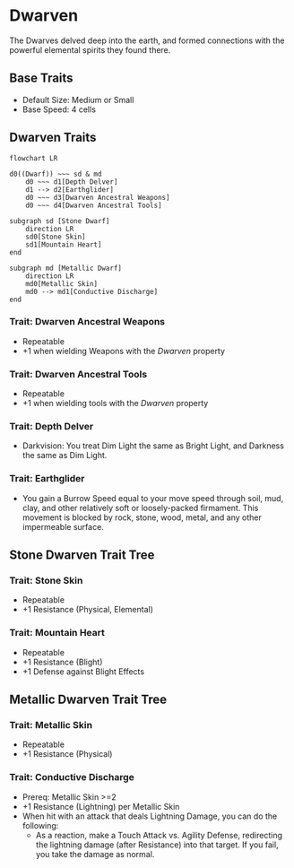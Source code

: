 # Dwarven

The Dwarves delved deep into the earth, and formed connections with the powerful elemental spirits they found there.

## Base Traits

* Default Size: Medium or Small
* Base Speed: 4 cells

## Dwarven Traits

```mermaid
flowchart LR

d0((Dwarf)) ~~~ sd & md
	d0 ~~~ d1[Depth Delver]
	d1 --> d2[Earthglider]
	d0 ~~~ d3[Dwarven Ancestral Weapons]
	d0 ~~~ d4[Dwarven Ancestral Tools]

subgraph sd [Stone Dwarf]
	direction LR
	sd0[Stone Skin]
	sd1[Mountain Heart]
end
 
subgraph md [Metallic Dwarf]
	direction LR
	md0[Metallic Skin]
	md0 --> md1[Conductive Discharge]
end
```

### Trait: Dwarven Ancestral Weapons

* Repeatable
* +1 when wielding Weapons with the _Dwarven_ property

### Trait: Dwarven Ancestral Tools

* Repeatable
* +1 when wielding tools with the _Dwarven_ property

### Trait: Depth Delver

* Darkvision: You treat Dim Light the same as Bright Light, and Darkness the same as Dim Light.

### Trait: Earthglider

* You gain a Burrow Speed equal to your move speed through soil, mud, clay, and other relatively soft or loosely-packed firmament. This movement is blocked by rock, stone, wood, metal, and any other impermeable surface.

## Stone Dwarven Trait Tree

### Trait: Stone Skin

* Repeatable
* +1 Resistance (Physical, Elemental)

### Trait: Mountain Heart

* Repeatable
* +1 Resistance (Blight)
* +1 Defense against Blight Effects

## Metallic Dwarven Trait Tree

### Trait: Metallic Skin

* Repeatable
* +1 Resistance (Physical)

### Trait: Conductive Discharge

* Prereq: Metallic Skin >=2
* +1 Resistance (Lightning) per Metallic Skin
* When hit with an attack that deals Lightning Damage, you can do the following:
	* As a reaction, make a Touch Attack vs. Agility Defense, redirecting the lightning damage (after Resistance) into that target. If you fail, you take the damage as normal.
